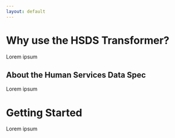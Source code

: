 ```yaml
---
layout: default
---
```


# Why use the HSDS Transformer?
Lorem ipsum

## About the Human Services Data Spec
Lorem ipsum

# Getting Started
Lorem ipsum